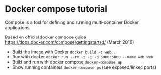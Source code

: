 # Docker compose tutorial

Compose is a tool for defining and running multi-container Docker applications.

Based on official docker compose guide https://docs.docker.com/compose/gettingstarted/ (March 2016)

 - Build the image with Docker `docker build -t web .`
 - Run with docker `docker run --rm -t -i -p 5000:5000 --name web web`
 - Build and run with docker compose `docker-compose up`
 - Show running containers `docker-compose ps` (see exposed/linked ports)
